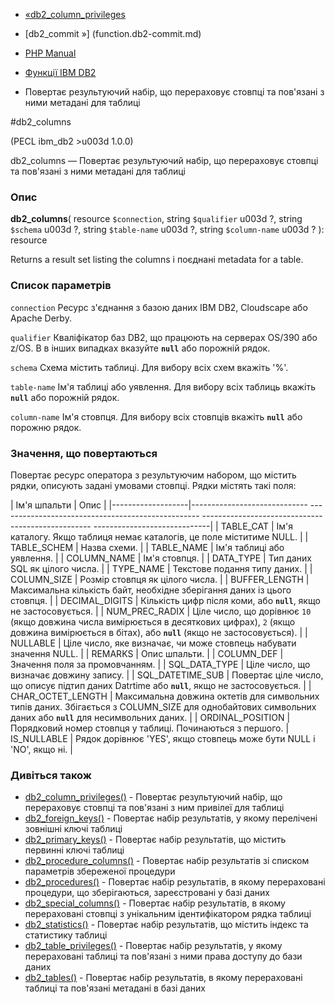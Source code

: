 - [«db2_column_privileges](function.db2-column-privileges.md)
- [db2_commit »] (function.db2-commit.md)

- [PHP Manual](index.md)
- [Функції IBM DB2](ref.ibm-db2.md)
- Повертає результуючий набір, що перераховує стовпці та пов'язані з
ними метадані для таблиці

#db2_columns

(PECL ibm_db2 \>u003d 1.0.0)

db2_columns — Повертає результуючий набір, що перераховує стовпці та
пов'язані з ними метадані для таблиці

### Опис

**db2_columns**(
resource `$connection`,
string `$qualifier` u003d ?,
string `$schema` u003d ?,
string `$table-name` u003d ?,
string `$column-name` u003d ?
): resource

Returns a result set listing the columns і поєднані metadata for a
table.

### Список параметрів

`connection`
Ресурс з'єднання з базою даних IBM DB2, Cloudscape або Apache Derby.

`qualifier`
Кваліфікатор баз DB2, що працюють на серверах OS/390 або z/OS. В
в інших випадках вказуйте **`null`** або порожній рядок.

`schema`
Схема містить таблиці. Для вибору всіх схем вкажіть '%'.

`table-name`
Ім'я таблиці або уявлення. Для вибору всіх таблиць вкажіть **`null`**
або порожній рядок.

`column-name`
Ім'я стовпця. Для вибору всіх стовпців вкажіть **`null`** або порожню
рядок.

### Значення, що повертаються

Повертає ресурс оператора з результуючим набором, що містить рядки,
описують задані умовами стовпці. Рядки містять такі поля:

| Ім'я шпальти | Опис |
|-------------------|----------------------------- -------------------------------------------------- -------------------------------------------------- -----------------------------|
| TABLE_CAT | Ім'я каталогу. Якщо таблиця немає каталогів, це поле міститиме NULL. |
| TABLE_SCHEM | Назва схеми. |
| TABLE_NAME | Ім'я таблиці або уявлення. |
| COLUMN_NAME | Ім'я стовпця. |
| DATA_TYPE | Тип даних SQL як цілого числа. |
| TYPE_NAME | Текстове подання типу даних. |
| COLUMN_SIZE | Розмір стовпця як цілого числа. |
| BUFFER_LENGTH | Максимальна кількість байт, необхідне зберігання даних із цього стовпця. |
| DECIMAL_DIGITS | Кількість цифр після коми, або **`null`**, якщо не застосовується. |
| NUM_PREC_RADIX | Ціле число, що дорівнює `10` (якщо довжина числа вимірюється в десяткових цифрах), `2` (якщо довжина вимірюється в бітах), або **`null`** (якщо не застосовується). |
| NULLABLE | Ціле число, яке визначає, чи може стовпець набувати значення NULL. |
| REMARKS | Опис шпальти. |
| COLUMN_DEF | Значення поля за промовчанням. |
| SQL_DATA_TYPE | Ціле число, що визначає довжину запису. |
| SQL_DATETIME_SUB | Повертає ціле число, що описує підтип даних Datrtime або **`null`**, якщо не застосовується. |
| CHAR_OCTET_LENGTH | Максимальна довжина октетів для символьних типів даних. Збігається з COLUMN_SIZE для однобайтових символьних даних або **`null`** для несимвольних даних. |
| ORDINAL_POSITION | Порядковий номер стовпця у таблиці. Починаються з першого.
| IS_NULLABLE | Рядок дорівнює 'YES', якщо стовпець може бути NULL і 'NO', якщо ні. |

### Дивіться також

- [db2_column_privileges()](function.db2-column-privileges.md) -
Повертає результуючий набір, що перераховує стовпці та пов'язані з
ним привілеї для таблиці
- [db2_foreign_keys()](function.db2-foreign-keys.md) - Повертає
набір результатів, у якому перелічені зовнішні ключі таблиці
- [db2_primary_keys()](function.db2-primary-keys.md) - Повертає
набір результатів, що містить первинні ключі таблиці
- [db2_procedure_columns()](function.db2-procedure-columns.md) -
Повертає набір результатів зі списком параметрів збереженої
процедури
- [db2_procedures()](function.db2-procedures.md) - Повертає набір
результатів, в якому перераховані процедури, що зберігаються,
зареєстровані у базі даних
- [db2_special_columns()](function.db2-special-columns.md) -
Повертає набір результатів, в якому перераховані стовпці з
унікальним ідентифікатором рядка таблиці
- [db2_statistics()](function.db2-statistics.md) - Повертає набір
результатів, що містить індекс та статистику таблиці
- [db2_table_privileges()](function.db2-table-privileges.md) -
Повертає набір результатів, у якому перераховані таблиці та
пов'язані з ними права доступу до бази даних
- [db2_tables()](function.db2-tables.md) - Повертає набір
результатів, в якому перераховані таблиці та пов'язані метадані в
базі даних
